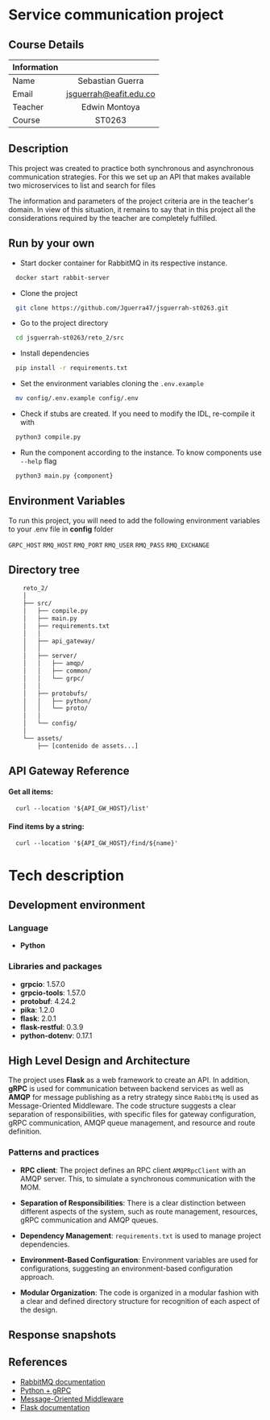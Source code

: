 # Service communication project


## Course Details


| Information  |                   |
|--------------|      :-----:      |
| Name    | Sebastian Guerra       |
| Email   | jsguerrah@eafit.edu.co |
| Teacher | Edwin Montoya          |
| Course  | ST0263                 |

## Description

This project was created to practice both synchronous and asynchronous communication strategies. For this we set up an API that makes available two microservices to list and search for files

The information and parameters of the project criteria are in the teacher's domain. In view of this situation, it remains to say that in this project all the considerations required by the teacher are completely fulfilled.
## Run by your own

- Start docker container for RabbitMQ in its respective instance.

```bash
  docker start rabbit-server
```

- Clone the project

```bash
  git clone https://github.com/Jguerra47/jsguerrah-st0263.git
```

- Go to the project directory

```bash
  cd jsguerrah-st0263/reto_2/src
```

- Install dependencies

```bash
  pip install -r requirements.txt
```

- Set the environment variables cloning the `.env.example`

```bash
  mv config/.env.example config/.env
```

- Check if stubs are created. If you need to modify the IDL, re-compile it with

```bash
  python3 compile.py
```

- Run the component according to the instance. To know components use `--help` flag

```bash
  python3 main.py {component}
```

## Environment Variables

To run this project, you will need to add the following environment variables to your .env file in **config** folder

`GRPC_HOST`
`RMQ_HOST`
`RMQ_PORT`
`RMQ_USER`
`RMQ_PASS`
`RMQ_EXCHANGE`

## Directory tree
```bash
    reto_2/
    │
    ├── src/
    │   ├── compile.py
    │   ├── main.py
    │   ├── requirements.txt
    │   │
    │   ├── api_gateway/
    │   │
    │   ├── server/
    │   │   ├── amqp/
    │   │   ├── common/
    │   │   └── grpc/
    │   │
    │   ├── protobufs/
    │   │   ├── python/
    │   │   └── proto/
    │   │
    │   └── config/
    │
    └── assets/
        ├── [contenido de assets...]
```
## API Gateway Reference

#### Get all items:

```http
  curl --location '${API_GW_HOST}/list'
```

#### Find items by a string:

```http
  curl --location '${API_GW_HOST}/find/${name}'
```

# Tech description

## Development environment

### Language
- **Python**

### Libraries and packages
- **grpcio**: 1.57.0
- **grpcio-tools**: 1.57.0
- **protobuf**: 4.24.2
- **pika**: 1.2.0
- **flask**: 2.0.1
- **flask-restful**: 0.3.9
- **python-dotenv**: 0.17.1

## High Level Design and Architecture

The project uses **Flask** as a web framework to create an API. In addition, **gRPC** is used for communication between backend services as well as **AMQP** for message publishing as a retry strategy since `RabbitMq` is used as Message-Oriented Middleware. The code structure suggests a clear separation of responsibilities, with specific files for gateway configuration, gRPC communication, AMQP queue management, and resource and route definition.

### Patterns and practices

- **RPC client**: The project defines an RPC client `AMQPRpcClient` with an AMQP server. This, to simulate a synchronous communication with the MOM.

- **Separation of Responsibilities**: There is a clear distinction between different aspects of the system, such as route management, resources, gRPC communication and AMQP queues.

- **Dependency Management**: `requirements.txt` is used to manage project dependencies.

- **Environment-Based Configuration**: Environment variables are used for configurations, suggesting an environment-based configuration approach.

- **Modular Organization**: The code is organized in a modular fashion with a clear and defined directory structure for recognition of each aspect of the design.
## Response snapshots
## References

- [RabbitMQ documentation](https://www.rabbitmq.com/getstarted.html)
- [Python + gRPC](https://www.youtube.com/watch?v=E0CaocyNYKg)
- [Message-Oriented Middleware](https://www.geeksforgeeks.org/what-is-message-oriented-middleware-mom/)
- [Flask documentation](https://flask.palletsprojects.com/en/2.3.x/)
